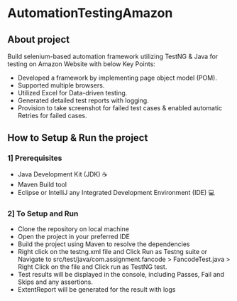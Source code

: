 # AutomationTestingAmazon

## About project

 Build selenium-based automation framework utilizing TestNG & Java for testing on Amazon Website with below Key Points:

- Developed a framework by implementing page object model (POM).
- Supported multiple browsers.
- Utilized Excel for Data-driven testing.
- Generated detailed test reports with logging.
- Provision to take screenshot for failed test cases & enabled automatic Retries for failed cases.


## How to Setup & Run the project

### 1] Prerequisites

- Java Development Kit (JDK) ☕
- Maven Build tool
- Eclipse or IntelliJ any Integrated Development Environment (IDE) 💻

### 2] To Setup and Run

- Clone the repository on local machine
- Open the project in your preferred IDE
- Build the project using Maven to resolve the dependencies
- Right click on the testng.xml file and Click Run as Testng suite or
  Navigate to src/test/java/com.assignment.fancode > FancodeTest.java > Right Click on the file and Click run as TestNG test.
- Test results will be displayed in the console, including Passes, Fail and Skips and any assertions.
- ExtentReport will be generated for the result with logs




